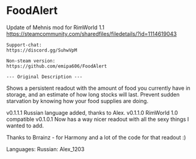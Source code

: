 # FoodAlert

Update of Mehnis mod for RimWorld 1.1
    https://steamcommunity.com/sharedfiles/filedetails/?id=1114619043

    Support-chat:
    https://discord.gg/SuhwVpM

    Non-steam version:
    https://github.com/emipa606/FoodAlert

    --- Original Description ---
Shows a persistent readout with the amount of food you currently have in storage, and an estimate of how long stocks will last. Prevent sudden starvation by knowing how your food supplies are doing.

v0.1.1.1 Russian language added, thanks to Alex.
v0.1.1.0 RimWorld 1.0 compatible
v0.1.0.1 Now has a way nicer readout with all the sexy things I wanted to add.

Thanks to Brrainz - for Harmony and a lot of the code for that readout :)

Languages:
Russian: Alex_1203
